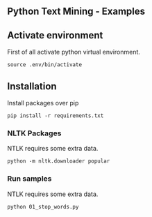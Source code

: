 ## Python Text Mining - Examples
## Activate environment

First of all activate python virtual environment.

```
source .env/bin/activate
```

## Installation

Install packages over pip

```
pip install -r requirements.txt
```

### NLTK Packages

NTLK requires some extra data.

```
python -m nltk.downloader popular
```

### Run samples

NTLK requires some extra data.

```
python 01_stop_words.py
```
